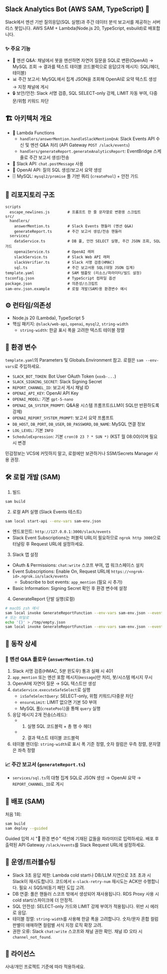 ## Slack Analytics Bot (AWS SAM, TypeScript) 🚀

Slack에서 멘션 기반 질의응답(SQL 실행)과 주간 데이터 분석 보고서를 제공하는 서버리스 봇입니다. AWS SAM + Lambda(Node.js 20, TypeScript, esbuild)로 배포합니다.

### ✨ 주요 기능

- 💬 멘션 Q&A: 채널에서 봇을 멘션하면 자연어 질문을 SQL로 변환(OpenAI) → MySQL 조회 → 결과를 텍스트 테이블 코드블럭으로 응답(2개 메시지: SQL/헤더, 테이블)
- 📊 주간 보고서: MySQL에서 집계 JSON을 조회해 OpenAI로 요약 텍스트 생성 → 지정 채널에 게시
- 🔒 보안/안전: Slack 서명 검증, SQL SELECT-only 강제, LIMIT 자동 부여, 다중문/위험 키워드 차단

## 🏗️ 아키텍처 개요

- 🧩 Lambda Functions
  - `handlers/answerMention.handleSlackMentionQnA`: Slack Events API 수신 및 멘션 Q&A 처리 (API Gateway `POST /slack/events`)
  - `handlers/generateReport.generateAnalyticsReport`: EventBridge 스케줄로 주간 보고서 생성/전송
- 💬 Slack API: `chat.postMessage` 사용
- 🤖 OpenAI API: 질의 SQL 생성/보고서 요약 생성
- 🗄️ MySQL: `mysql2/promise` 풀 기반 쿼리 (`createPool`) + 안전 가드

## 📁 리포지토리 구조

```
scripts
  escape_newlines.js        # 프롬프트 한 줄 문자열로 변환용 스크립트
src/
  handlers/
    answerMention.ts        # Slack Events 핸들러 (멘션 Q&A)
    generateReport.ts       # 주간 보고서 생성/전송 핸들러
  services/
    dataService.ts          # DB 풀, 안전 SELECT 실행, 주간 JSON 조회, SQL 가드
    openaiService.ts        # OpenAI 래퍼
    slackService.ts         # Slack Web API 래퍼
    slackVerifier.ts        # Slack 서명 검증(HMAC)
    sql.ts                  # 주간 보고서용 SQL(대형 JSON 집계)
template.yaml               # SAM 템플릿 (리소스/파라미터/빌드 설정)
tsconfig.json               # TypeScript 컴파일 옵션
package.json                # 의존성/스크립트
sam-env.json.example        # 로컬 개발(SAM)용 환경변수 예시
```

## ⚙️ 런타임/의존성

- Node.js 20 (Lambda), TypeScript 5
- 핵심 패키지: `@slack/web-api`, `openai`, `mysql2`, `string-width`
  - `string-width`: 한글 표시 폭을 고려한 텍스트 테이블 정렬

## 🔧 환경 변수

`template.yaml`의 Parameters 및 Globals.Environment 참고. 로컬은 `sam --env-vars`로 주입하세요.

- `SLACK_BOT_TOKEN`: Bot User OAuth Token (`xoxb-...`)
- `SLACK_SIGNING_SECRET`: Slack Signing Secret
- `REPORT_CHANNEL_ID`: 보고서 게시 채널 ID
- `OPENAI_API_KEY`: OpenAI API Key
- `OPENAI_MODEL`: 기본 `gpt-5-nano`
- `OPENAI_QA_SYSTEM_PROMPT`: Q&A용 시스템 프롬프트(LLM이 SQL만 반환하도록 강제)
- `OPENAI_REPORT_SYSTEM_PROMPT`: 보고서 요약 프롬프트
- `DB_HOST`, `DB_PORT`, `DB_USER`, `DB_PASSWORD`, `DB_NAME`: MySQL 연결 정보
- `LOG_LEVEL`: 기본 `INFO`
- `ScheduleExpression`: 기본 `cron(0 23 ? * SUN *)` (KST 월 08:00)이며 필요 시 변경

민감정보는 VCS에 커밋하지 말고, 로컬에만 보관하거나 SSM/Secrets Manager 사용 권장.

## 🛠️ 로컬 개발 (SAM)

1. 빌드

```bash
sam build
```

2. 로컬 API 실행 (Slack Events 테스트)

```bash
sam local start-api --env-vars sam-env.json
```

- 엔드포인트: `http://127.0.0.1:3000/slack/events`
- Slack Event Subscriptions는 퍼블릭 URL이 필요하므로 `ngrok http 3000`으로 터널링 후 Request URL에 설정하세요.

3. Slack 앱 설정

- OAuth & Permissions: `chat:write` 스코프 부여, 앱 워크스페이스 설치
- Event Subscriptions: Enable On, Request URL에 `https://<ngrok-id>.ngrok.io/slack/events`
  - Subscribe to bot events: `app_mention` (필요 시 추가)
- Basic Information: Signing Secret 확인 후 환경 변수에 설정

4. GenerateReport 단발 실행(로컬)

```bash
# macOS zsh 예시
sam local invoke GenerateReportFunction --env-vars sam-env.json --event <(echo '{}')
# 또는 파일로
echo '{}' > /tmp/empty.json
sam local invoke GenerateReportFunction --env-vars sam-env.json --event /tmp/empty.json
```

## 🔬 동작 상세

### 💬 멘션 Q&A 플로우 (`answerMention.ts`)

1. Slack 서명 검증(HMAC, 5분 윈도우) 통과 실패 시 401
2. `app_mention` 또는 멘션 포함 메시지(`message`)만 처리, 봇/시스템 메시지 무시
3. OpenAI에 자연어 질문 → SQL 텍스트만 생성
4. `dataService.executeSafeSelect`로 실행
   - `isSafeSelectQuery`: SELECT-only, 위험 키워드/다중문 차단
   - `ensureLimit`: LIMIT 없으면 기본 50 부여
   - MySQL 풀(`createPool`)을 통해 `query` 실행
5. 응답 메시지 2개 전송(스레드):
   - 1. 실행 SQL 코드블럭 + 총 행 수 헤더
   - 2. 결과 텍스트 테이블 코드블럭
6. 테이블 렌더링: `string-width`로 표시 폭 기준 정렬, 숫자 컬럼은 우측 정렬, 문자열은 좌측 정렬

### 📈 주간 보고서 (`generateReport.ts`)

- `services/sql.ts`의 대형 집계 SQL로 JSON 생성 → OpenAI 요약 → `REPORT_CHANNEL_ID`로 게시

## 🚀 배포 (SAM)

처음 1회:

```bash
sam build
sam deploy --guided
```

Guided 입력 시 "🔧 환경 변수" 섹션에 기재된 값들을 파라미터로 입력하세요.
배포 후 출력된 API Gateway `/slack/events`를 Slack Request URL에 설정하세요.

## 🧯 운영/트러블슈팅

- Slack 3초 응답 제한: Lambda cold start나 DB/LLM 지연으로 3초 초과 시 Slack이 재시도합니다. 코드에서 `x-slack-retry-num` 재시도는 ACK만 수행합니다. 필요 시 SQS/비동기 패턴 도입 고려.
- DB 연결: 풀은 핸들러 스코프 밖에서 생성되어 재사용됩니다. RDS Proxy 사용 시 cold start/스파이크에 더 안정적.
- SQL 안전성: SELECT-only 가드와 LIMIT 강제 부여가 적용됩니다. 위반 시 에러로 응답.
- 테이블 정렬: `string-width`를 사용해 한글 폭을 고려합니다. 숫자/문자 혼합 컬럼 판별이 애매하면 컬럼별 서식 지정 로직 확장 고려.
- 권한 오류: Slack `chat:write` 스코프와 채널 권한 확인. 채널 ID 오타 시 `channel_not_found`.

## 📄 라이선스

사내/개인 프로젝트 기준에 따라 적용하세요.
